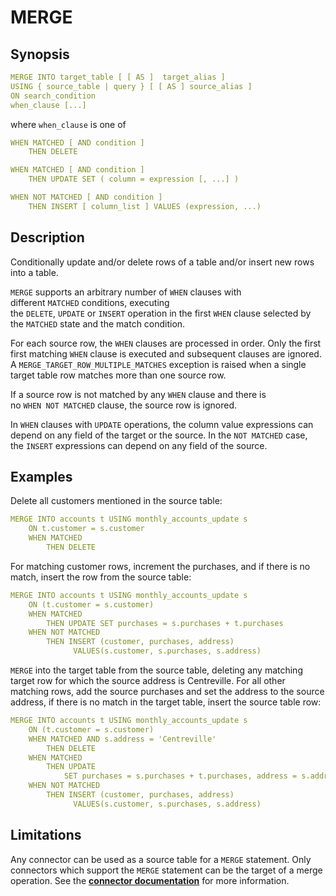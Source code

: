 # MERGE

## Synopsis

```yaml
MERGE INTO target_table [ [ AS ]  target_alias ]
USING { source_table | query } [ [ AS ] source_alias ]
ON search_condition
when_clause [...]
```

where `when_clause` is one of

```yaml
WHEN MATCHED [ AND condition ]
    THEN DELETE
```

```yaml
WHEN MATCHED [ AND condition ]
    THEN UPDATE SET ( column = expression [, ...] )
```

```yaml
WHEN NOT MATCHED [ AND condition ]
    THEN INSERT [ column_list ] VALUES (expression, ...)
```

## Description

Conditionally update and/or delete rows of a table and/or insert new rows into a table.

`MERGE` supports an arbitrary number of `WHEN` clauses with different `MATCHED` conditions, executing the `DELETE`, `UPDATE` or `INSERT` operation in the first `WHEN` clause selected by the `MATCHED` state and the match condition.

For each source row, the `WHEN` clauses are processed in order. Only the first first matching `WHEN` clause is executed and subsequent clauses are ignored. A `MERGE_TARGET_ROW_MULTIPLE_MATCHES` exception is raised when a single target table row matches more than one source row.

If a source row is not matched by any `WHEN` clause and there is no `WHEN NOT MATCHED` clause, the source row is ignored.

In `WHEN` clauses with `UPDATE` operations, the column value expressions can depend on any field of the target or the source. In the `NOT MATCHED` case, the `INSERT` expressions can depend on any field of the source.

## Examples

Delete all customers mentioned in the source table:

```yaml
MERGE INTO accounts t USING monthly_accounts_update s
    ON t.customer = s.customer
    WHEN MATCHED
        THEN DELETE
```

For matching customer rows, increment the purchases, and if there is no match, insert the row from the source table:

```yaml
MERGE INTO accounts t USING monthly_accounts_update s
    ON (t.customer = s.customer)
    WHEN MATCHED
        THEN UPDATE SET purchases = s.purchases + t.purchases
    WHEN NOT MATCHED
        THEN INSERT (customer, purchases, address)
              VALUES(s.customer, s.purchases, s.address)
```

`MERGE` into the target table from the source table, deleting any matching target row for which the source address is Centreville. For all other matching rows, add the source purchases and set the address to the source address, if there is no match in the target table, insert the source table row:

```yaml
MERGE INTO accounts t USING monthly_accounts_update s
    ON (t.customer = s.customer)
    WHEN MATCHED AND s.address = 'Centreville'
        THEN DELETE
    WHEN MATCHED
        THEN UPDATE
            SET purchases = s.purchases + t.purchases, address = s.address
    WHEN NOT MATCHED
        THEN INSERT (customer, purchases, address)
              VALUES(s.customer, s.purchases, s.address)
```

## Limitations

Any connector can be used as a source table for a `MERGE` statement. Only connectors which support the `MERGE` statement can be the target of a merge operation. See the [**connector documentation**](https://trino.io/docs/current/connector.html) for more information.